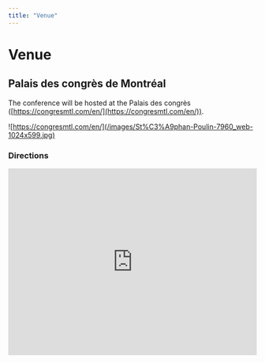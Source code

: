 ```yaml
---
title: "Venue"
---
```


# Venue

## Palais des congrès de Montréal
The conference will be hosted at the Palais des congrès ([https://congresmtl.com/en/](https://congresmtl.com/en/)).

![https://congresmtl.com/en/](/images/St%C3%A9phan-Poulin-7960_web-1024x599.jpg)

### Directions
<style>
    .google-maps {
        position: relative;
        padding-bottom: 75%; // This is the aspect ratio
        height: 0;
        overflow: hidden;
    }
    .google-maps iframe {
        position: absolute;
        top: 0;
        left: 0;
        width: 100% !important;
        height: 100% !important;
    }
</style>

<div class="google-maps">
    <iframe src="https://www.google.com/maps/embed?pb=!1m14!1m8!1m3!1d11185.23560239709!2d-73.560969!3d45.50386!3m2!1i1024!2i768!4f13.1!3m3!1m2!1s0x0%3A0x6434041e124a4c53!2sPalais%20des%20congr%C3%A8s%20de%20Montr%C3%A9al!5e0!3m2!1sfr!2sus!4v1573076616611!5m2!1sfr!2sus" width="720" height="500" frameborder="0" style="border:0;" allowfullscreen=""></iframe>
</div>
